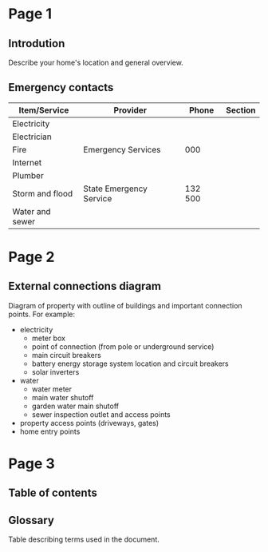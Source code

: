 # Page 1

## Introdution

Describe your home's location and general overview.

## Emergency contacts

| Item/Service  | Provider | Phone | Section |
| ------------- | -------- | ----- | ------- |
| Electricity | | | |
| Electrician | | | |
| Fire  |  Emergency Services  | 000 | |
| Internet | | | |
| Plumber | | | |
| Storm and flood | State Emergency Service | 132 500 | |
| Water and sewer | | | |

# Page 2

## External connections diagram

Diagram of property with outline of buildings and important connection points. For example:
- electricity
  - meter box
  - point of connection (from pole or underground service)
  - main circuit breakers
  - battery energy storage system location and circuit breakers
  - solar inverters
- water
  - water meter
  - main water shutoff
  - garden water main shutoff
  - sewer inspection outlet and access points
- property access points (driveways, gates)
- home entry points

# Page 3

## Table of contents

## Glossary
Table describing terms used in the document.
